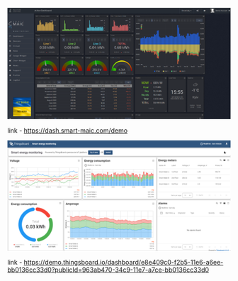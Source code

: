 ![Alt text](image.png)

link - https://dash.smart-maic.com/demo

![Alt text](image-1.png)

link - https://demo.thingsboard.io/dashboard/e8e409c0-f2b5-11e6-a6ee-bb0136cc33d0?publicId=963ab470-34c9-11e7-a7ce-bb0136cc33d0